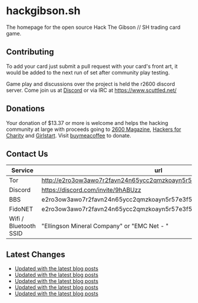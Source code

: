 # hackgibson.sh
The homepage for the open source Hack The Gibson // SH trading card game.


## Contributing

To add your card just submit a pull request with your card's front art, it would be added to the next run of set after community play testing.

Game play and discussions over the project is held the r2600 discord server. Come join us at [Discord](https://discord.com/invite/9hABUzz) or via IRC at https://www.scuttled.net/


## Donations

Your donation of $13.37 or more is welcome and helps the hacking community at large with proceeds going to [2600 Magazine](https://2600.com/), [Hackers for Charity](https://hackersforcharity.org) and [Girlstart](https://girlstart.org).  Visit [buymeacoffee](https://www.buymeacoffee.com/hackgibson.sh) to donate.


## Contact Us

Service | url
-|-
Tor | http://e2ro3ow3awo7r2favn24n65ycc2qmzkoayn5r57e3f56nvjwdcgg32ad.onion
Discord | https://discord.com/invite/9hABUzz
BBS | e2ro3ow3awo7r2favn24n65ycc2qmzkoayn5r57e3f56nvjwdcgg32ad.onion:23
FidoNET | e2ro3ow3awo7r2favn24n65ycc2qmzkoayn5r57e3f56nvjwdcgg32ad.onion:24554
Wifi / Bluetooth SSID | "Ellingson Mineral Company" or "EMC Net - <fidonet address>"

## Latest Changes
<!-- BLOG-POST-LIST:START -->
- [Updated with the latest blog posts](https://github.com/DFW2600/hackgibson.sh/commit/7cfe9a1dc04a55b3263a7eacb42c3360a6ce3fae)
- [Updated with the latest blog posts](https://github.com/DFW2600/hackgibson.sh/commit/b86968da5241f07bfcb2afe011f6c823950914f3)
- [Updated with the latest blog posts](https://github.com/DFW2600/hackgibson.sh/commit/4c62b73cfea5e54660c96785897a19247a768d4b)
- [Updated with the latest blog posts](https://github.com/DFW2600/hackgibson.sh/commit/344039c078313aeaddc505baf66a33d10c13a584)
- [Updated with the latest blog posts](https://github.com/DFW2600/hackgibson.sh/commit/78c04a1da78395342945646348eafebf72f6ac25)
<!-- BLOG-POST-LIST:END -->
